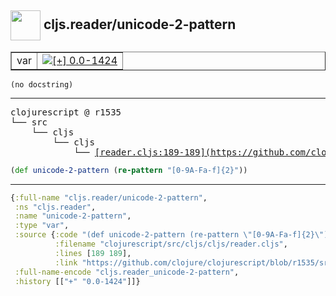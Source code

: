 ## <img width="48px" valign="middle" src="http://i.imgur.com/Hi20huC.png"> cljs.reader/unicode-2-pattern

 <table border="1">
<tr>
<td>var</td>
<td><a href="https://github.com/cljsinfo/api-refs/tree/0.0-1424"><img valign="middle" alt="[+] 0.0-1424" src="https://img.shields.io/badge/+-0.0--1424-lightgrey.svg"></a> </td>
</tr>
</table>

 <samp>
</samp>

```
(no docstring)
```

---

 <pre>
clojurescript @ r1535
└── src
    └── cljs
        └── cljs
            └── <ins>[reader.cljs:189-189](https://github.com/clojure/clojurescript/blob/r1535/src/cljs/cljs/reader.cljs#L189-L189)</ins>
</pre>

```clj
(def unicode-2-pattern (re-pattern "[0-9A-Fa-f]{2}"))
```


---

```clj
{:full-name "cljs.reader/unicode-2-pattern",
 :ns "cljs.reader",
 :name "unicode-2-pattern",
 :type "var",
 :source {:code "(def unicode-2-pattern (re-pattern \"[0-9A-Fa-f]{2}\"))",
          :filename "clojurescript/src/cljs/cljs/reader.cljs",
          :lines [189 189],
          :link "https://github.com/clojure/clojurescript/blob/r1535/src/cljs/cljs/reader.cljs#L189-L189"},
 :full-name-encode "cljs.reader_unicode-2-pattern",
 :history [["+" "0.0-1424"]]}

```
